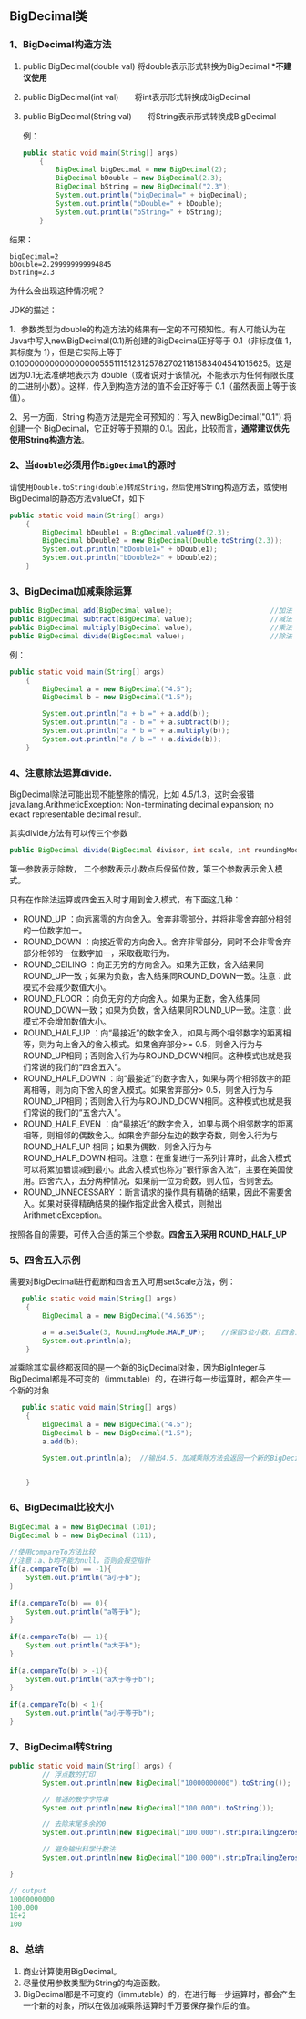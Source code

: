## BigDecimal类

### 1、BigDecimal构造方法

1. public BigDecimal(double val)   将double表示形式转换为BigDecimal ***不建议使用**

2. public BigDecimal(int val)　　将int表示形式转换成BigDecimal

3. public BigDecimal(String val)　　将String表示形式转换成BigDecimal

   例：

   ```java
   public static void main(String[] args)
       {
           BigDecimal bigDecimal = new BigDecimal(2);
           BigDecimal bDouble = new BigDecimal(2.3);
           BigDecimal bString = new BigDecimal("2.3");
           System.out.println("bigDecimal=" + bigDecimal);
           System.out.println("bDouble=" + bDouble);
           System.out.println("bString=" + bString);
       }
   ```

结果：

```
bigDecimal=2
bDouble=2.299999999994845
bString=2.3
```

为什么会出现这种情况呢？

JDK的描述：

1、参数类型为double的构造方法的结果有一定的不可预知性。有人可能认为在Java中写入newBigDecimal(0.1)所创建的BigDecimal正好等于 0.1（非标度值 1，其标度为 1），但是它实际上等于0.1000000000000000055511151231257827021181583404541015625。这是因为0.1无法准确地表示为 double（或者说对于该情况，不能表示为任何有限长度的二进制小数）。这样，传入到构造方法的值不会正好等于 0.1（虽然表面上等于该值）。

2、另一方面，String 构造方法是完全可预知的：写入 newBigDecimal("0.1") 将创建一个 BigDecimal，它正好等于预期的 0.1。因此，比较而言，**通常建议优先使用String构造方法**。

### 2、当`double`必须用作`BigDecimal`的源时

请使用`Double.toString(double)转成String，然后`使用String构造方法，或使用BigDecimal的静态方法valueOf，如下

```java
public static void main(String[] args)
    {
        BigDecimal bDouble1 = BigDecimal.valueOf(2.3);
        BigDecimal bDouble2 = new BigDecimal(Double.toString(2.3));
        System.out.println("bDouble1=" + bDouble1);
        System.out.println("bDouble2=" + bDouble2);
    }
```

### 3、BigDecimal加减乘除运算

```java
public BigDecimal add(BigDecimal value);                        //加法
public BigDecimal subtract(BigDecimal value);                   //减法 
public BigDecimal multiply(BigDecimal value);                   //乘法
public BigDecimal divide(BigDecimal value);                     //除法
```

例：

```java
public static void main(String[] args)
    {
        BigDecimal a = new BigDecimal("4.5");
        BigDecimal b = new BigDecimal("1.5");

        System.out.println("a + b =" + a.add(b));
        System.out.println("a - b =" + a.subtract(b));
        System.out.println("a * b =" + a.multiply(b));
        System.out.println("a / b =" + a.divide(b));
    }
```

### 4、注意除法运算divide.

BigDecimal除法可能出现不能整除的情况，比如 4.5/1.3，这时会报错java.lang.ArithmeticException: Non-terminating decimal expansion; no exact representable decimal result.

其实divide方法有可以传三个参数

```java
public BigDecimal divide(BigDecimal divisor, int scale, int roundingMode) 
```

第一参数表示除数， 二个参数表示小数点后保留位数，第三个参数表示舍入模式。

只有在作除法运算或四舍五入时才用到舍入模式，有下面这几种：

- ROUND_UP ：向远离零的方向舍入。舍弃非零部分，并将非零舍弃部分相邻的一位数字加一。
- ROUND_DOWN ：向接近零的方向舍入。舍弃非零部分，同时不会非零舍弃部分相邻的一位数字加一，采取截取行为。
- ROUND_CEILING ：向正无穷的方向舍入。如果为正数，舍入结果同ROUND_UP一致；如果为负数，舍入结果同ROUND_DOWN一致。注意：此模式不会减少数值大小。
- ROUND_FLOOR ：向负无穷的方向舍入。如果为正数，舍入结果同ROUND_DOWN一致；如果为负数，舍入结果同ROUND_UP一致。注意：此模式不会增加数值大小。
- ROUND_HALF_UP ：向“最接近”的数字舍入，如果与两个相邻数字的距离相等，则为向上舍入的舍入模式。如果舍弃部分>= 0.5，则舍入行为与ROUND_UP相同；否则舍入行为与ROUND_DOWN相同。这种模式也就是我们常说的我们的“四舍五入”。
- ROUND_HALF_DOWN ：向“最接近”的数字舍入，如果与两个相邻数字的距离相等，则为向下舍入的舍入模式。如果舍弃部分> 0.5，则舍入行为与ROUND_UP相同；否则舍入行为与ROUND_DOWN相同。这种模式也就是我们常说的我们的“五舍六入”。
- ROUND_HALF_EVEN ：向“最接近”的数字舍入，如果与两个相邻数字的距离相等，则相邻的偶数舍入。如果舍弃部分左边的数字奇数，则舍入行为与 ROUND_HALF_UP 相同；如果为偶数，则舍入行为与 ROUND_HALF_DOWN 相同。注意：在重复进行一系列计算时，此舍入模式可以将累加错误减到最小。此舍入模式也称为“银行家舍入法”，主要在美国使用。四舍六入，五分两种情况，如果前一位为奇数，则入位，否则舍去。
- ROUND_UNNECESSARY ：断言请求的操作具有精确的结果，因此不需要舍入。如果对获得精确结果的操作指定此舍入模式，则抛出ArithmeticException。

按照各自的需要，可传入合适的第三个参数。**四舍五入采用 ROUND_HALF_UP**

### 5、四舍五入示例

需要对BigDecimal进行截断和四舍五入可用setScale方法，例：

```java
   public static void main(String[] args)
    {
        BigDecimal a = new BigDecimal("4.5635");

        a = a.setScale(3, RoundingMode.HALF_UP);    //保留3位小数，且四舍五入
        System.out.println(a);
    }
```

减乘除其实最终都返回的是一个新的BigDecimal对象，因为BigInteger与BigDecimal都是不可变的（immutable）的，在进行每一步运算时，都会产生一个新的对象

```java
   public static void main(String[] args)
    {
        BigDecimal a = new BigDecimal("4.5");
        BigDecimal b = new BigDecimal("1.5");
        a.add(b);

        System.out.println(a);  //输出4.5. 加减乘除方法会返回一个新的BigDecimal对象，原来的a不变（注意）


    }
```

### 6、BigDecimal比较大小

```java
BigDecimal a = new BigDecimal (101);
BigDecimal b = new BigDecimal (111);
 
//使用compareTo方法比较
//注意：a、b均不能为null，否则会报空指针
if(a.compareTo(b) == -1){
    System.out.println("a小于b");
}
 
if(a.compareTo(b) == 0){
    System.out.println("a等于b");
}
 
if(a.compareTo(b) == 1){
    System.out.println("a大于b");
}
 
if(a.compareTo(b) > -1){
    System.out.println("a大于等于b");
}
 
if(a.compareTo(b) < 1){
    System.out.println("a小于等于b");
}
```

### 7、BigDecimal转String

```java
public static void main(String[] args) {
        // 浮点数的打印
        System.out.println(new BigDecimal("10000000000").toString());

        // 普通的数字字符串
        System.out.println(new BigDecimal("100.000").toString());

        // 去除末尾多余的0
        System.out.println(new BigDecimal("100.000").stripTrailingZeros().toString());

        // 避免输出科学计数法
        System.out.println(new BigDecimal("100.000").stripTrailingZeros().toPlainString());

}

// output
10000000000
100.000
1E+2
100
```

### 8、总结

1. 商业计算使用BigDecimal。
2. 尽量使用参数类型为String的构造函数。
3. BigDecimal都是不可变的（immutable）的，在进行每一步运算时，都会产生一个新的对象，所以在做加减乘除运算时千万要保存操作后的值。